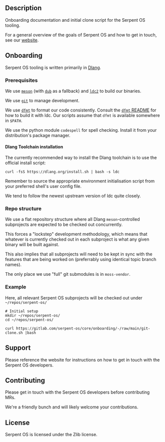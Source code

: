 ## Description

Onboarding documentation and initial clone script for the Serpent OS tooling.

For a general overview of the goals of Serpent OS and how to get in touch, see our [website](https://serpentos.com).

## Onboarding

Serpent OS tooling is written primarily in [Dlang](https://dlang.org/).

### Prerequisites

We use [`meson`](https://mesonbuild.com/) (with [`dub`](https://dub.pm/) as a fallback) and [`ldc2`](https://wiki.dlang.org/LDC) to build our binaries. 

We use [`git`](https://git-scm.com/) to manage development.

We use [`dfmt`](https://github.com/dlang-community/dfmt) to format our code consistently. Consult the [`dfmt` README](https://github.com/dlang-community/dfmt#installation=) for how to build it with ldc. Our scripts assume that `dfmt` is available somewhere in `$PATH`.

We use the python module `codespell` for spell checking. Install it from your distribution's package manager.

#### Dlang Toolchain installation

The currently recommended way to install the Dlang toolchain is to use the official install script:

    curl -fsS https://dlang.org/install.sh | bash -s ldc

Remember to source the appropriate environment initialisation script from your preferred shell's user config file.

We tend to follow the newest upstream version of ldc quite closely.

### Repo structure

We use a flat repository structure where all Dlang `meson`-controlled subprojects are expected to be checked out concurrently.

This forces a "lockstep" development methodology, which means that whatever is currently checked out in each subproject is what any given binary will be built against.

This also implies that all subprojects will need to be kept in sync with the features that are being worked on (preferrably using identical topic branch names).

The only place we use "full" git submodules is in `moss-vendor`.

### Example

Here, all relevant Serpent OS subprojects will be checked out under `~/repos/serpent-os/`

```
# Initial setup
mkdir ~/repos/serpent-os/
cd ~/repos/serpent-os/

curl https://gitlab.com/serpent-os/core/onboarding/-/raw/main/git-clone.sh |bash
```

## Support

Please reference the website for instructions on how to get in touch with the Serpent OS developers.

## Contributing

Please get in touch with the Serpent OS developers before contributing MRs.

We're a friendly bunch and will likely welcome your contributions.

## License

Serpent OS is licensed under the Zlib license.
